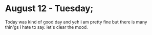# August 12 - Tuesday; 
Today was kind of good day and yeh i am pretty fine but there is many thin'gs i hate to say. 
let's clear the mood.